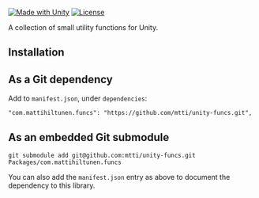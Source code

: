 [![Made with Unity](https://img.shields.io/badge/Made%20with-Unity-333.svg?style=flat-square&logo=unity)](https://unity.com/) [![License](https://img.shields.io/badge/license-Apache--2.0-blue.svg?style=flat-square)](https://github.com/mtti/unity-funcs/blob/master/LICENSE)

A collection of small utility functions for Unity.

## Installation

## As a Git dependency

Add to `manifest.json`, under `dependencies`:

```
"com.mattihiltunen.funcs": "https://github.com/mtti/unity-funcs.git",
```

## As an embedded Git submodule

```
git submodule add git@github.com:mtti/unity-funcs.git Packages/com.mattihiltunen.funcs
```

You can also add the `manifest.json` entry as above to document the dependency to this library.
